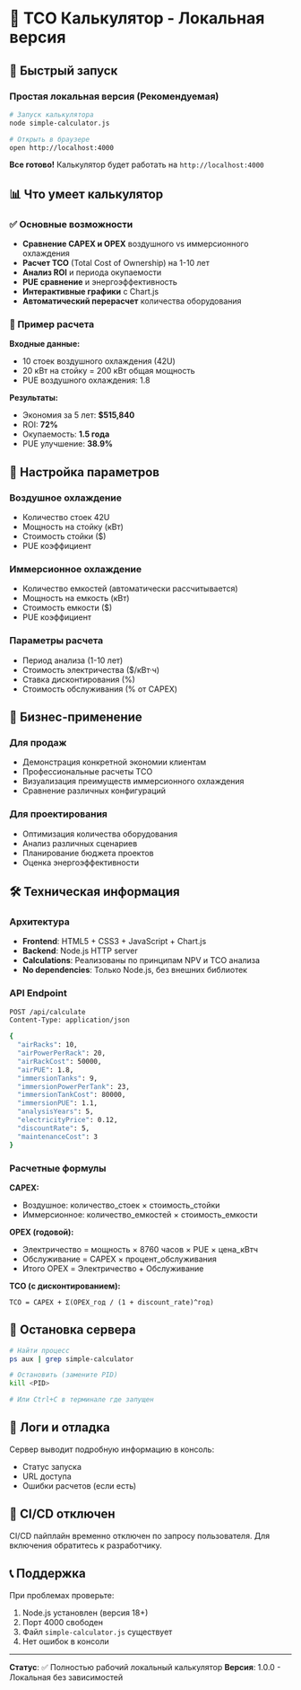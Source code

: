 # 🧊 TCO Калькулятор - Локальная версия

## 🚀 Быстрый запуск

### Простая локальная версия (Рекомендуемая)

```bash
# Запуск калькулятора
node simple-calculator.js

# Открыть в браузере
open http://localhost:4000
```

**Все готово!** Калькулятор будет работать на `http://localhost:4000`

## 📊 Что умеет калькулятор

### ✅ Основные возможности
- **Сравнение CAPEX и OPEX** воздушного vs иммерсионного охлаждения
- **Расчет TCO** (Total Cost of Ownership) на 1-10 лет
- **Анализ ROI** и периода окупаемости
- **PUE сравнение** и энергоэффективность
- **Интерактивные графики** с Chart.js
- **Автоматический перерасчет** количества оборудования

### 🧮 Пример расчета

**Входные данные:**
- 10 стоек воздушного охлаждения (42U)
- 20 кВт на стойку = 200 кВт общая мощность
- PUE воздушного охлаждения: 1.8

**Результаты:**
- Экономия за 5 лет: **$515,840**
- ROI: **72%**
- Окупаемость: **1.5 года**
- PUE улучшение: **38.9%**

## 🔧 Настройка параметров

### Воздушное охлаждение
- Количество стоек 42U
- Мощность на стойку (кВт)
- Стоимость стойки ($)
- PUE коэффициент

### Иммерсионное охлаждение  
- Количество емкостей (автоматически рассчитывается)
- Мощность на емкость (кВт)
- Стоимость емкости ($)
- PUE коэффициент

### Параметры расчета
- Период анализа (1-10 лет)
- Стоимость электричества ($/кВт·ч)
- Ставка дисконтирования (%)
- Стоимость обслуживания (% от CAPEX)

## 🎯 Бизнес-применение

### Для продаж
- Демонстрация конкретной экономии клиентам
- Профессиональные расчеты TCO
- Визуализация преимуществ иммерсионного охлаждения
- Сравнение различных конфигураций

### Для проектирования
- Оптимизация количества оборудования
- Анализ различных сценариев
- Планирование бюджета проектов
- Оценка энергоэффективности

## 🛠️ Техническая информация

### Архитектура
- **Frontend**: HTML5 + CSS3 + JavaScript + Chart.js
- **Backend**: Node.js HTTP server
- **Calculations**: Реализованы по принципам NPV и TCO анализа
- **No dependencies**: Только Node.js, без внешних библиотек

### API Endpoint
```bash
POST /api/calculate
Content-Type: application/json

{
  "airRacks": 10,
  "airPowerPerRack": 20,
  "airRackCost": 50000,
  "airPUE": 1.8,
  "immersionTanks": 9,
  "immersionPowerPerTank": 23,
  "immersionTankCost": 80000,
  "immersionPUE": 1.1,
  "analysisYears": 5,
  "electricityPrice": 0.12,
  "discountRate": 5,
  "maintenanceCost": 3
}
```

### Расчетные формулы

**CAPEX:**
- Воздушное: количество_стоек × стоимость_стойки
- Иммерсионное: количество_емкостей × стоимость_емкости

**OPEX (годовой):**
- Электричество = мощность × 8760 часов × PUE × цена_кВтч
- Обслуживание = CAPEX × процент_обслуживания
- Итого OPEX = Электричество + Обслуживание

**TCO (с дисконтированием):**
```
TCO = CAPEX + Σ(OPEX_год / (1 + discount_rate)^год)
```

## 🔄 Остановка сервера

```bash
# Найти процесс
ps aux | grep simple-calculator

# Остановить (замените PID)
kill <PID>

# Или Ctrl+C в терминале где запущен
```

## 📝 Логи и отладка

Сервер выводит подробную информацию в консоль:
- Статус запуска
- URL доступа
- Ошибки расчетов (если есть)

## 🚫 CI/CD отключен

CI/CD пайплайн временно отключен по запросу пользователя.
Для включения обратитесь к разработчику.

## 📞 Поддержка

При проблемах проверьте:
1. Node.js установлен (версия 18+)
2. Порт 4000 свободен
3. Файл `simple-calculator.js` существует
4. Нет ошибок в консоли

---

**Статус**: ✅ Полностью рабочий локальный калькулятор
**Версия**: 1.0.0 - Локальная без зависимостей